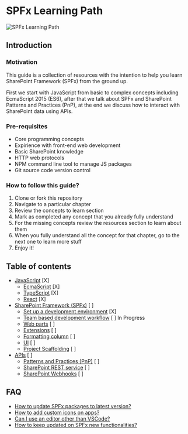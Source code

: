 # SPFx Learning Path
![SPFx Learning Path](./assets/spfx-learning-path-logo.png "SPFx Learning Path")

## Introduction
### Motivation
This guide is a collection of resources with the intention to help you learn SharePoint Framework (SPFx) from the ground up.

First we start with JavaScript from basic to complex concepts including EcmaScript 2015 (ES6), after that we talk about SPFx and SharePoint Patterns and Practices (PnP), at the end we discuss how to interact with SharePoint data using APIs.

### Pre-requisites
  * Core programming concepts
  * Expirience with front-end web development
  * Basic SharePoint knowledge
  * HTTP web protocols
  * NPM command line tool to manage JS packages
  * Git source code version control

### How to follow this guide?
  1. Clone or fork this repository
  2. Navigate to a particular chapter
  3. Review the concepts to learn section
  4. Mark as completed any concept that you already fully understand
  5. For the missing concepts review the resources section to learn about them
  6. When you fully understand all the concept for that chapter, go to the next one to learn more stuff
  7. Enjoy it!

## Table of contents
  * [JavaScript](./JavaScript) [X]
    * [EcmaScript](./JavaScript/ecmascript.md) [X]
    * [TypeScript](./JavaScript/typescript.md) [X]
    * [React](./JavaScript/react.md) [X]
  * [SharePoint Framework (SPFx)](./SPFx) [ ]
    * [Set up a development environment](./SPFx/development-environment.md) [X]
    * [Team based development workflow](./SPFx/team-based-development-workflow.md) [ ] In Progress
    * [Web parts](./SPFx/webparts.md) [ ]
    * [Extensions](./SPFx/extensions.md) [ ]
    * [Formatting column](https://docs.microsoft.com/en-us/sharepoint/dev/declarative-customization/column-formatting) [ ]
    * [UI](./SPFx/ui.md) [ ]
    * [Project Scaffolding](./SPFx/scaffolding.md) [ ]
  * [APIs](./APIs) [ ]
    * [Patterns and Practices (PnP)](./APIs/pnp.md) [ ]
    * [SharePoint REST service](https://docs.microsoft.com/en-us/sharepoint/dev/apis/rest/get-to-know-the-sharepoint-rest-service) [ ]
    * [SharePoint Webhooks](https://docs.microsoft.com/en-us/sharepoint/dev/apis/webhooks/overview-sharepoint-webhooks) [ ]

## FAQ
  * [How to update SPFx packages to latest version?](https://github.com/SharePoint/sp-dev-docs/blob/master/docs/spfx/update-latest-packages.md)
  * [How to add custom icons on apps?]()
  * [Can I use an editor other than VSCode?]()
  * [How to keep updated on SPFx new functionalities?]()
